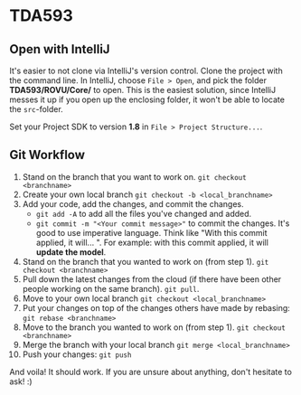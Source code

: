 # TDA593

## Open with IntelliJ
It's easier to not clone via IntelliJ's version control. Clone the project with the command line. In IntelliJ, choose `File > Open`, and pick the folder **TDA593/ROVU/Core/** to open. This is the easiest solution, since IntelliJ messes it up if you open up the enclosing folder, it won't be able to locate the `src`-folder. 

Set your Project SDK to version **1.8** in `File > Project Structure...`.

## Git Workflow
1. Stand on the branch that you want to work on. `git checkout <branchname>`
2. Create your own local branch `git checkout -b <local_branchname>`
3. Add your code, add the changes, and commit the changes.
    - `git add -A` to add all the files you've changed and added.
    - `git commit -m "<Your commit message>"` to commit the changes. It's good to use imperative language. Think like "With this commit applied, it will... <Your commit message>". For example: with this commit applied, it will **update the model**. 
4. Stand on the branch that you wanted to work on (from step 1). `git checkout <branchname>`
5. Pull down the latest changes from the cloud (if there have been other people working on the same branch). `git pull`.
6. Move to your own local branch `git checkout <local_branchname>`
7. Put your changes on top of the changes others have made by rebasing: `git rebase <branchname>`
8. Move to the branch you wanted to work on (from step 1). `git checkout <branchname>`
9. Merge the branch with your local branch `git merge <local_branchname>`
10. Push your changes: `git push`

And voila! It should work. If you are unsure about anything, don't hesitate to ask! :) 